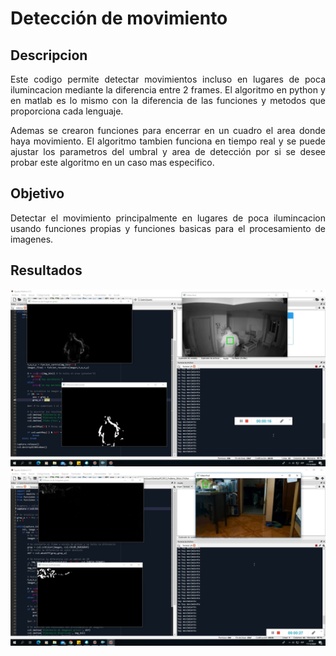 # Detección de movimiento
## Descripcion
<p align="justify">	
Este codigo permite detectar movimientos incluso en lugares de poca ilumincacion mediante la diferencia entre 2 frames. El algoritmo en python y en matlab es lo mismo con la diferencia de las funciones y metodos que proporciona cada lenguaje. 
</p>
<p align="justify">
Ademas se crearon funciones para encerrar en un cuadro el area donde haya movimiento. El algoritmo tambien funciona en tiempo real y se puede ajustar los parametros del umbral y area de detección por si se desee probar este algoritmo en un caso mas especifico.
</p>

## Objetivo
<p align="justify">
Detectar el movimiento principalmente en lugares de poca ilumincacion usando funciones propias y funciones basicas para el procesamiento de imagenes.
</p>

## Resultados
![](images/resultado_1.png)
![](images/resultado_2.png)
